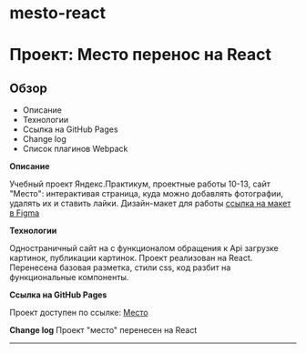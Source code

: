 # mesto-react

# Проект: Место перенос на React

## Обзор
* Описание
* Технологии
* Ссылка на GitHub Pages
* Change log
* Список плагинов Webpack

**Описание**

Учебный проект Яндекс.Практикум, проектные работы 10-13, сайт "Место": интерактивая страница, куда можно добавлять фотографии, удалять их и ставить лайки.
Дизайн-макет для работы [ссылка на макет в Figma](https://www.figma.com/file/2cn9N9jSkmxD84oJik7xL7/JavaScript.-Sprint-4?node-id=0%3A1)

**Технологии**

Одностраничный сайт на с функционалом обращения к Api загрузке картинок, публикации картинок. Проект реализован на React.
Перенесена базовая разметка, стили css, код разбит на функциональные компоненты.

**Ссылка на GitHub Pages**

Проект доступен по ссылке:
[Место](https://bta1991.github.io/mesto-react/)

**Change log**
Проект "место" перенесен на React

---
